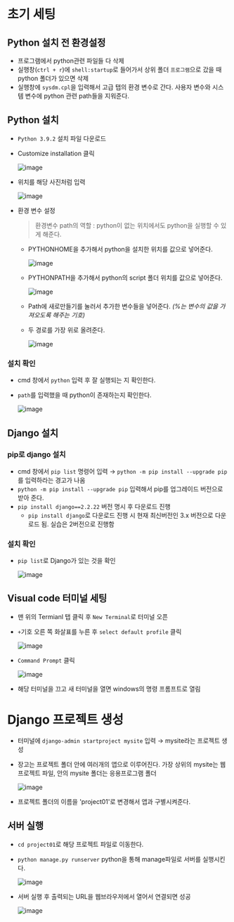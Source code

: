 # 초기 세팅
## Python 설치 전 환경설정
* 프로그램에서 python관련 파일들 다 삭제
* 실행창(`ctrl + r`)에 `shell:startup`로 들어가서 상위 폴더 `프로그램`으로 갔을 때 python 폴더가 있으면 삭제
* 실행창에 `sysdm.cpl`을 입력해서 고급 탭의 환경 변수로 간다. 사용자 변수와 시스템 변수에 python 관련 path들을 지워준다.

## Python 설치
* `Python 3.9.2` 설치 파일 다운로드
* Customize installation 클릭  
  
  ![image](https://user-images.githubusercontent.com/79209568/117919750-85d00b80-b328-11eb-98b3-44856b090010.png)
* 위치를 해당 사진처럼 입력  
  
  ![image](https://user-images.githubusercontent.com/79209568/117919800-a730f780-b328-11eb-9e36-33d5b3f15ad3.png)
* 환경 변수 설정
  > 환경변수 path의 역할 : python이 없는 위치에서도 python을 실행할 수 있게 해준다.
  * PYTHONHOME을 추가해서 python을 설치한 위치를 값으로 넣어준다.  
  
    ![image](https://user-images.githubusercontent.com/79209568/117920075-33dbb580-b329-11eb-94f9-37b39a9ae5f8.png)

  * PYTHONPATH을 추가해서 python의 script 폴더 위치를 값으로 넣어준다.  
  
    ![image](https://user-images.githubusercontent.com/79209568/117920085-3807d300-b329-11eb-9570-0655ac3dcde1.png)
  
  * Path에 새로만들기를 눌러서 추가한 변수들을 넣어준다. *(%는 변수의 값을 가져오도록 해주는 기호)*
  * 두 경로를 가장 위로 올려준다.  
  
    ![image](https://user-images.githubusercontent.com/79209568/117920311-9f258780-b329-11eb-8968-67ef83173998.png)

### 설치 확인
* cmd 창에서 `python` 입력 후 잘 실행되는 지 확인한다.
* `path`를 입력했을 때 python이 존재하는지 확인한다.   
  
  ![image](https://user-images.githubusercontent.com/79209568/117920582-0f340d80-b32a-11eb-9f76-efa05798915e.png)

## Django 설치
### pip로 django 설치
* cmd 창에서 `pip list` 명령어 입력 → `python -m pip install --upgrade pip`를 입력하라는 경고가 나옴
* `python -m pip install --upgrade pip` 입력해서 pip를 업그레이드 버전으로 받아 준다.
* `pip install django==2.2.22` 버전 명시 후 다운로드 진행
  * `pip install django`로 다운로드 진행 시 현재 최신버전인 3.x 버전으로 다운로드 됨. 실습은 2버전으로 진행함

### 설치 확인
* `pip list`로 Django가 있는 것을 확인  
  
  ![image](https://user-images.githubusercontent.com/79209568/117926081-2a574b00-b333-11eb-8aa8-c50160413cd1.png)

## Visual code 터미널 세팅
* 맨 위의 Termianl 탭 클릭 후 `New Terminal`로 터미널 오픈
* `+`기호 오른 쪽 화살표를 누른 후 `select default profile` 클릭  
  
  ![image](https://user-images.githubusercontent.com/79209568/117922058-d34e7780-b32c-11eb-9f70-a616829ade14.png)
* `Command Prompt` 클릭  
  
  ![image](https://user-images.githubusercontent.com/79209568/117922093-e6f9de00-b32c-11eb-8687-7f5003d669cd.png)
* 해당 터미널을 끄고 새 터미널을 열면 windows의 명령 프롬프트로 열림

# Django 프로젝트 생성
* 터미널에 `django-admin startproject mysite` 입력 → mysite라는 프로젝트 생성
* 장고는 프로젝트 폴더 안에 여러개의 앱으로 이루어진다. 가장 상위의 mysite는 웹 프로젝트 파일, 안의 mysite 폴더는 응용프로그램 폴더  
    
  ![image](https://user-images.githubusercontent.com/79209568/117922993-499fa980-b32e-11eb-83f0-81ba773ddee0.png)
* 프로젝트 폴더의 이름을 'project01'로 변경해서 앱과 구별시켜준다.

## 서버 실행
* `cd project01`로 해당 프로젝트 파일로 이동한다.
* `python manage.py runserver` python을 통해 manage파일로 서버를 실행시킨다.  
  
  ![image](https://user-images.githubusercontent.com/79209568/117923295-bfa41080-b32e-11eb-8f3e-9aba21a242aa.png)

* 서버 실행 후 출력되는 URL을 웹브라우저에서 열어서 연결되면 성공  
  
  ![image](https://user-images.githubusercontent.com/79209568/117923308-c3d02e00-b32e-11eb-93c6-d61505392b76.png)

